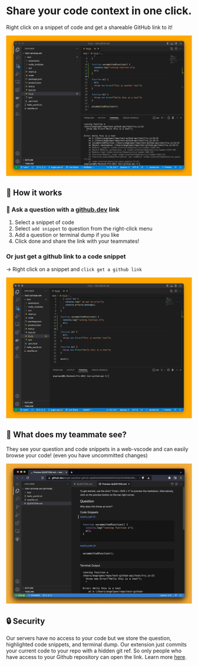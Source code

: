 # Share your code context in one click.

Right click on a snippet of code and get a shareable GitHub link to it!

![add-snippet](media/faster-add-snippet.gif)

## 🚀 How it works

### 🙋 Ask a question with a [github.dev](http://github.dev) link

1. Select a snippet of code
2. Select `add snippet` to question from the right-click menu
3. Add a question or terminal dump if you like
4. Click done and share the link with your teammates!

### Or just get a github link to a code snippet

→ Right click on a snippet and `click get a github link`

![get-github-link](media/faster-get-link-shifted.gif)

## 👀 What does my teammate see?

They see your question and code snippets in a web-vscode and can easily browse your code! (even you have uncommitted changes)

![readme-preview](media/preview.png)

## 🔒 Security

Our servers have no access to your code but we store the question, highlighted code snippets, and terminal dump. Our extension just commits your current code to your repo with a hidden git ref. So only people who have access to your Github repository can open the link. Learn more [here](https://www.notion.so/Committing-without-REALLY-committing-0f94a5252a104937b1dade1af6fc36b4).